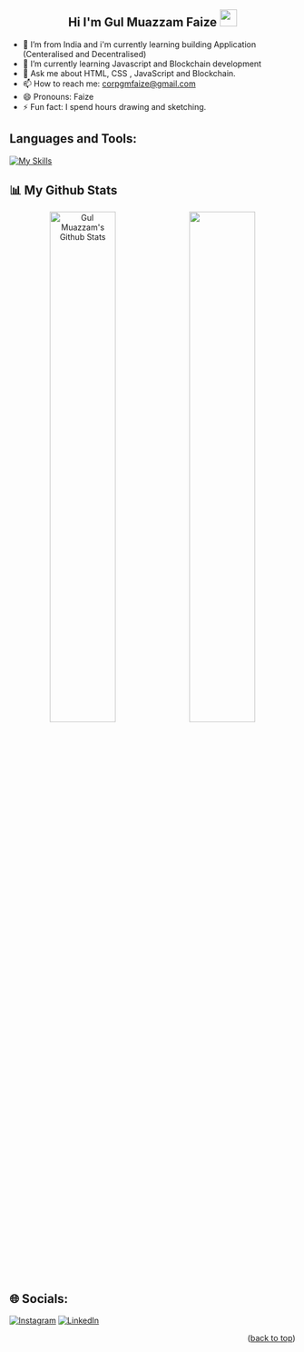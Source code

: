 ## <h2 align="center"> Hi I'm Gul Muazzam Faize <img src="https://github.com/OleanjiKingCode/faize700/blob/master/Hi.gif" width="30" height="30"> </h2>

- 🔭 I’m from India and i'm currently learning building Application (Centeralised and Decentralised)
- 🌱 I’m currently learning Javascript and Blockchain development
- 💬 Ask me about HTML, CSS , JavaScript and Blockchain.
- 📫 How to reach me: corpgmfaize@gmail.com
- 😄 Pronouns: Faize
- ⚡ Fun fact: I spend hours drawing and sketching.

<h2 align="left">Languages and Tools:</h2>

[![My Skills](https://skillicons.dev/icons?i=html,css,js,next,vscode,cs,dotnet,bootstrap,flutter,github,solidity,react,tailwind,ts,mongodb,vercel)](https://skillicons.dev)

## 📊 My Github Stats

<p align="center">
<a  href="https://github.com/faize700"><img alt="Gul Muazzam's Github Stats" src="https://github-readme-stats.vercel.app/api?username=faize700&show_icons=true&count_private=true&theme=react&hide_border=true&bg_color=0D1117" width="48%" /></a> 
<a  href="http://www.github.com/faize700"><img src="https://github-readme-streak-stats.herokuapp.com/?user=faize700&stroke=ffffff&background=0D1117&ring=5BCDEC&fire=5BCDEC&currStreakNum=ffffff&currStreakLabel=5BCDEC&sideNums=ffffff&sideLabels=ffffff&dates=ffffff&hide_border=true" width="48%"/></a>

  </p>

## 🌐 Socials:

[![Instagram](https://img.shields.io/badge/Instagram-%23E4405F.svg?logo=Instagram&logoColor=white)](https://www.instagram.com/gulmuazzam_bin_dr_salman_farsi/) [![LinkedIn](https://img.shields.io/badge/LinkedIn-%230077B5.svg?logo=linkedin&logoColor=white)](www.linkedin.com/in/gul-muazzam-faize)

<p align="right">(<a href="#top">back to top</a>)</p>
